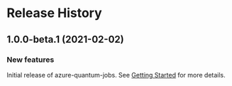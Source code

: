 # Release History

## 1.0.0-beta.1 (2021-02-02)

### New features
Initial release of azure-quantum-jobs. See [Getting Started](https://github.com/Azure/azure-sdk-for-java/blob/master/sdk/quantum/azure-quantum-jobs/README.md#getting-started) for more details.
